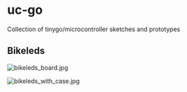 # uc-go

Collection of tinygo/microcontroller sketches and prototypes

## Bikeleds

![bikeleds_board.jpg](https://minor-industries.sfo2.digitaloceanspaces.com/hw/bikeleds_board.jpg "bikeleds_board.jpg")

![bikeleds_with_case.jpg](https://minor-industries.sfo2.digitaloceanspaces.com/hw/bikeleds_with_case.jpg "bikeleds_with_case.jpg")